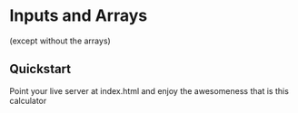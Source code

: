 # Inputs and Arrays
(except without the arrays)

## Quickstart
Point your live server at index.html and enjoy the awesomeness that is this calculator

